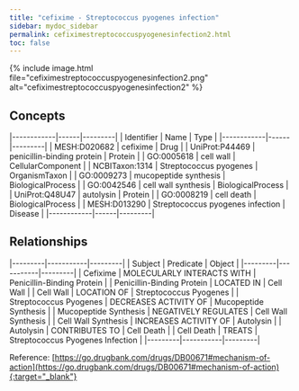 ```yaml
---
title: "cefixime - Streptococcus pyogenes infection"
sidebar: mydoc_sidebar
permalink: cefiximestreptococcuspyogenesinfection2.html
toc: false 
---
```


{% include image.html file="cefiximestreptococcuspyogenesinfection2.png" alt="cefiximestreptococcuspyogenesinfection2" %}

## Concepts

|------------|------|---------|
| Identifier | Name | Type    |
|------------|------|---------|
| MESH:D020682 | cefixime | Drug |
| UniProt:P44469 | penicillin-binding protein | Protein |
| GO:0005618 | cell wall | CellularComponent |
| NCBITaxon:1314 | Streptococcus pyogenes | OrganismTaxon |
| GO:0009273 | mucopeptide synthesis | BiologicalProcess |
| GO:0042546 | cell wall synthesis | BiologicalProcess |
| UniProt:Q48U47 | autolysin | Protein |
| GO:0008219 | cell death | BiologicalProcess |
| MESH:D013290 | Streptococcus pyogenes infection | Disease |
|------------|------|---------|

## Relationships

|---------|-----------|---------|
| Subject | Predicate | Object  |
|---------|-----------|---------|
| Cefixime | MOLECULARLY INTERACTS WITH | Penicillin-Binding Protein |
| Penicillin-Binding Protein | LOCATED IN | Cell Wall |
| Cell Wall | LOCATION OF | Streptococcus Pyogenes |
| Streptococcus Pyogenes | DECREASES ACTIVITY OF | Mucopeptide Synthesis |
| Mucopeptide Synthesis | NEGATIVELY REGULATES | Cell Wall Synthesis |
| Cell Wall Synthesis | INCREASES ACTIVITY OF | Autolysin |
| Autolysin | CONTRIBUTES TO | Cell Death |
| Cell Death | TREATS | Streptococcus Pyogenes Infection |
|---------|-----------|---------|

Reference: [https://go.drugbank.com/drugs/DB00671#mechanism-of-action](https://go.drugbank.com/drugs/DB00671#mechanism-of-action){:target="_blank"}